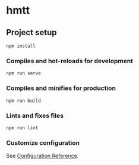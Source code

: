 # hmtt

## Project setup
```
npm install
```

### Compiles and hot-reloads for development
```
npm run serve
```

### Compiles and minifies for production
```
npm run build
```

### Lints and fixes files
```
npm run lint
```

### Customize configuration
See [Configuration Reference](https://cli.vuejs.org/config/).
<!-- git init形成本地仓库,git add . ,git commit -m ''都是在本地使用的,要创建远程仓库git remote add origin git仓库地址,git push -u origin master,要推送远程git push,git clone 仓库地址,git pull, -->
<!-- 还剩下代码优化等操作 -->